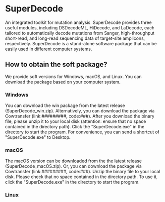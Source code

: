 # SuperDecode
An integrated toolkit for mutation analysis. SuperDecode provides three useful modules, including DSDecodeML, HiDecode, and LaDecode, each tailored to automatically decode mutations from Sanger, high-throughput short-read, and long-read sequencing data of target-site amplicons, respectively. SuperDecode is a stand-alone software package that can be easily used in different computer systems.
## How to obtain the soft package?
We provide soft versions for Windows, macOS, and Linux. You can download the package based on your computer system.
### Windows
You can download the win package from the latest release (SuperDecode_win.zip). Alternatively, you can download the package via Cowtransfer (link:#########, code:###).
After you download the binary file, please unzip it to your local disk (attention: ensure that no space contained in the directory path). 
Click the "SuperDecode.exe" in the directory to start the program.
For convenience, you can send a shortcut of "SuperDecode.exe" to Desktop.
### macOS
The macOS version can be downloaded from the the latest release (SuperDecode_macOS.zip). Or, you can download the package via Cowtransfer (link:#########, code:###).
Unzip the binary file to your local disk. Please check that no space contained in the directory path.
To use it, click the "SuperDecode.exe" in the directory to start the program.
### Linux

